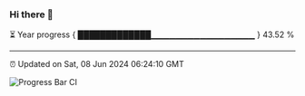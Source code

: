 ### Hi there 👋

⏳ Year progress { █████████████▁▁▁▁▁▁▁▁▁▁▁▁▁▁▁▁▁ } 43.52 %

---

⏰ Updated on Sat, 08 Jun 2024 06:24:10 GMT

![Progress Bar CI](https://github.com/ZhaoGui/ZhaoGui/workflows/Progress%20Bar%20CI/badge.svg)
